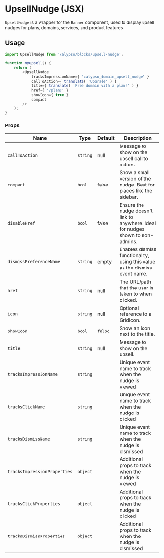 # UpsellNudge (JSX)

`UpsellNudge` is a wrapper for the `Banner` component, used to display upsell nudges for plans, domains, services, and product features.

## Usage

```js
import UpsellNudge from 'calypso/blocks/upsell-nudge';

function myUpsell() {
	return (
		<UpsellNudge
			tracksImpressionName={ 'calypso_domain_upsell_nudge' }
			callToAction={ translate( 'Upgrade' ) }
			title={ translate( 'Free domain with a plan!' ) }
			href={ '/plans' }
			showIcon={ true }
			compact
		/>
	);
}
```

### Props

| Name                         | Type     | Default | Description                                                                      |
| ---------------------------- | -------- | ------- | -------------------------------------------------------------------------------- |
| `callToAction`               | `string` | null    | Message to show on the upsell call to action.                                    |
| `compact`                    | `bool`   | false   | Show a small version of the nudge. Best for places like the sidebar.             |
| `disableHref`                | `bool`   | false   | Ensure the nudge doesn't link to anywhere. Ideal for nudges shown to non-admins. |
| `dismissPreferenceName`      | `string` | empty   | Enables dismiss functionality, using this value as the dismiss event name.       |
| `href`                       | `string` | null    | The URL/path that the user is taken to when clicked.                             |
| `icon`                       | `string` | null    | Optional reference to a Gridicon.                                                |
| `showIcon`                   | `bool`   | `false` | Show an icon next to the title.                                                  |
| `title`                      | `string` | null    | Message to show on the upsell.                                                   |
| `tracksImpressionName`       | `string` |         | Unique event name to track when the nudge is viewed                              |
| `tracksClickName`            | `string` |         | Unique event name to track when the nudge is clicked                             |
| `tracksDismissName`          | `string` |         | Unique event name to track when the nudge is dismissed                           |
| `tracksImpressionProperties` | `object` |         | Additional props to track when the nudge is viewed                               |
| `tracksClickProperties`      | `object` |         | Additional props to track when the nudge is clicked                              |
| `tracksDismissProperties`    | `object` |         | Additional props to track when the nudge is dismissed                            |
